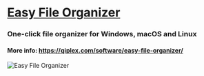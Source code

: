 # [Easy File Organizer](http://qiplex.com/software/easy-file-organizer/)

### One-click file organizer for Windows, macOS and Linux

#### More info: https://qiplex.com/software/easy-file-organizer/


![Easy File Organizer](http://qiplex.com/img/easy-file-organizer-app.png)




